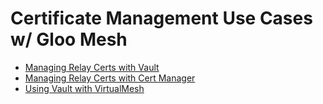 # Certificate Management Use Cases w/ Gloo Mesh

- [Managing Relay Certs with Vault](relay-certs-vault/README.md)
- [Managing Relay Certs with Cert Manager](relay-certs-cert-mgr/README.md)
- [Using Vault with VirtualMesh](virtual-mesh-certs-vault/README.md)